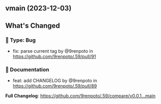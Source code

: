 ## vmain (2023-12-03)
<!-- Release notes generated using configuration in .github/release.yml at main -->

## What's Changed
### :bug: Type: Bug
* fix: parse current tag by @9renpoto in https://github.com/9renpoto/.59/pull/91
### :memo: Documentation
* feat: add CHANGELOG by @9renpoto in https://github.com/9renpoto/.59/pull/89


**Full Changelog**: https://github.com/9renpoto/.59/compare/v0.0.1...main
